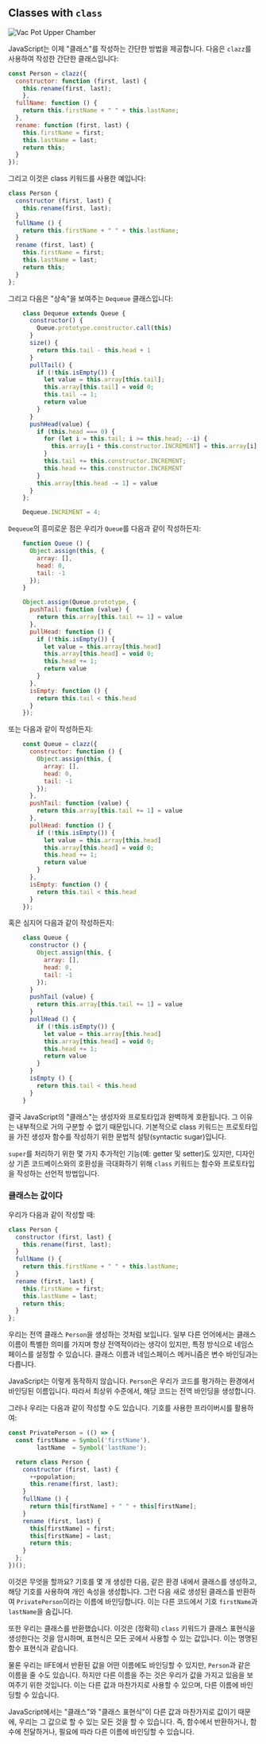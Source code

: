 ## Classes with `class`

![Vac Pot Upper Chamber](../../images/vacuum-upper.jpg)

JavaScript는 이제 "클래스"를 작성하는 간단한 방법을 제공합니다. 다음은 `clazz`를 사용하여 작성한 간단한 클래스입니다:

```js
const Person = clazz({
  constructor: function (first, last) {
    this.rename(first, last);
    },
  fullName: function () {
    return this.firstName + " " + this.lastName;
  },
  rename: function (first, last) {
    this.firstName = first;
    this.lastName = last;
    return this;
  }
});
```

그리고 이것은 class 키워드를 사용한 예입니다:

```js
class Person {
  constructor (first, last) {
    this.rename(first, last);
  }
  fullName () {
    return this.firstName + " " + this.lastName;
  }
  rename (first, last) {
    this.firstName = first;
    this.lastName = last;
    return this;
  }
};
```

그리고 다음은 "상속"을 보여주는 `Dequeue` 클래스입니다:

```js
    class Dequeue extends Queue {
      constructor() {
        Queue.prototype.constructor.call(this)
      }
      size() {
        return this.tail - this.head + 1
      }
      pullTail() {
        if (!this.isEmpty()) {
          let value = this.array[this.tail];
          this.array[this.tail] = void 0;
          this.tail -= 1;
          return value
        }
      }
      pushHead(value) {
        if (this.head === 0) {
          for (let i = this.tail; i >= this.head; --i) {
            this.array[i + this.constructor.INCREMENT] = this.array[i]
          }
          this.tail += this.constructor.INCREMENT;
          this.head += this.constructor.INCREMENT
        }
        this.array[this.head -= 1] = value
      }
    };

    Dequeue.INCREMENT = 4;
```

`Dequeue`의 흥미로운 점은 우리가 `Queue`를 다음과 같이 작성하든지:

```js
    function Queue () {
      Object.assign(this, {
        array: [],
        head: 0,
        tail: -1
      });
    }

    Object.assign(Queue.prototype, {
      pushTail: function (value) {
        return this.array[this.tail += 1] = value
      },
      pullHead: function () {
        if (!this.isEmpty()) {
          let value = this.array[this.head]
          this.array[this.head] = void 0;
          this.head += 1;
          return value
        }
      },
      isEmpty: function () {
        return this.tail < this.head
      }
    });
```

또는 다음과 같이 작성하든지:

```js
    const Queue = clazz({
      constructor: function () {
        Object.assign(this, {
          array: [],
          head: 0,
          tail: -1
        });
      },
      pushTail: function (value) {
        return this.array[this.tail += 1] = value
      },
      pullHead: function () {
        if (!this.isEmpty()) {
          let value = this.array[this.head]
          this.array[this.head] = void 0;
          this.head += 1;
          return value
        }
      },
      isEmpty: function () {
        return this.tail < this.head
      }
    });
```

혹은 심지어 다음과 같이 작성하든지:

```js
    class Queue {
      constructor () {
        Object.assign(this, {
          array: [],
          head: 0,
          tail: -1
        });
      }
      pushTail (value) {
        return this.array[this.tail += 1] = value
      }
      pullHead () {
        if (!this.isEmpty()) {
          let value = this.array[this.head]
          this.array[this.head] = void 0;
          this.head += 1;
          return value
        }
      }
      isEmpty () {
        return this.tail < this.head
      }
    }
```

결국 JavaScript의 "클래스"는 생성자와 프로토타입과 완벽하게 호환됩니다. 그 이유는 내부적으로 거의 구분할 수 없기 때문입니다. 기본적으로 class 키워드는 프로토타입을 가진 생성자 함수를 작성하기 위한 문법적 설탕(syntactic sugar)입니다.

`super`를 처리하기 위한 몇 가지 추가적인 기능(예: getter 및 setter)도 있지만, 디자인상 기존 코드베이스와의 호환성을 극대화하기 위해 `class` 키워드는 함수와 프로토타입을 작성하는 선언적 방법입니다.


### 클래스는 값이다

우리가 다음과 같이 작성할 때:

```js
class Person {
  constructor (first, last) {
    this.rename(first, last);
  }
  fullName () {
    return this.firstName + " " + this.lastName;
  }
  rename (first, last) {
    this.firstName = first;
    this.lastName = last;
    return this;
  }
};
```

우리는 전역 클래스 `Person`을 생성하는 것처럼 보입니다. 일부 다른 언어에서는 클래스 이름이 특별한 의미를 가지며 항상 전역적이라는 생각이 있지만, 특정 방식으로 네임스페이스를 설정할 수 있습니다. 클래스 이름과 네임스페이스 메커니즘은 변수 바인딩과는 다릅니다.

JavaScript는 이렇게 동작하지 않습니다. `Person`은 우리가 코드를 평가하는 환경에서 바인딩된 이름입니다. 따라서 최상위 수준에서, 해당 코드는 전역 바인딩을 생성합니다.

그러나 우리는 다음과 같이 작성할 수도 있습니다. 기호를 사용한 프라이버시를 활용하여:


```js
const PrivatePerson = (() => {
  const firstName = Symbol('firstName'),
        lastName  = Symbol('lastName');

  return class Person {
    constructor (first, last) {
      ++population;
      this.rename(first, last);
    }
    fullName () {
      return this[firstName] + " " + this[firstName];
    }
    rename (first, last) {
      this[firstName] = first;
      this[firstName] = last;
      return this;
    }
  };
})();
```

이것은 무엇을 할까요? 기호를 몇 개 생성한 다음, 같은 환경 내에서 클래스를 생성하고, 해당 기호를 사용하여 개인 속성을 생성합니다. 그런 다음 새로 생성된 클래스를 반환하여 `PrivatePerson`이라는 이름에 바인딩합니다. 이는 다른 코드에서 기호 `firstName`과 `lastName`을 숨깁니다.

또한 우리는 클래스를 반환했습니다. 이것은 (정확히) `class` 키워드가 클래스 표현식을 생성한다는 것을 암시하며, 표현식은 모든 곳에서 사용할 수 있는 값입니다. 이는 명명된 함수 표현식과 같습니다.

물론 우리는 IIFE에서 반환된 값을 어떤 이름에도 바인딩할 수 있지만, `Person`과 같은 이름을 줄 수도 있습니다. 하지만 다른 이름을 주는 것은 우리가 값을 가지고 있음을 보여주기 위한 것입니다. 이는 다른 값과 마찬가지로 사용할 수 있으며, 다른 이름에 바인딩할 수 있습니다.


JavaScript에서는 "클래스"와 "클래스 표현식"이 다른 값과 마찬가지로 값이기 때문에, 우리는 그 값으로 할 수 있는 모든 것을 할 수 있습니다. 즉, 함수에서 반환하거나, 함수에 전달하거나, 필요에 따라 다른 이름에 바인딩할 수 있습니다.
